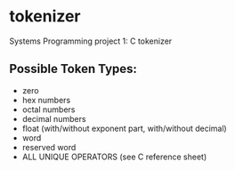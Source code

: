 # tokenizer
Systems Programming project 1: C tokenizer


Possible Token Types:
---------------------
* zero
* hex numbers
* octal numbers
* decimal numbers
* float (with/without exponent part, with/without decimal)
* word
* reserved word
* ALL UNIQUE OPERATORS (see C reference sheet)


